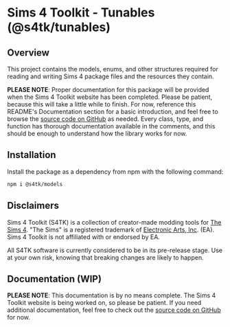 # Sims 4 Toolkit - Tunables (@s4tk/tunables)

## Overview

This project contains the models, enums, and other structures required for reading and writing Sims 4 package files and the resources they contain.

**PLEASE NOTE**: Proper documentation for this package will be provided when the Sims 4 Toolkit website has been completed. Please be patient, because this will take a little while to finish. For now, reference this README's Documentation section for a basic introduction, and feel free to browse the [source code on GitHub](https://github.com/sims4toolkit/models.git) as needed. Every class, type, and function has thorough documentation available in the comments, and this should be enough to understand how the library works for now.

## Installation

Install the package as a dependency from npm with the following command:

```sh
npm i @s4tk/models
```

## Disclaimers

Sims 4 Toolkit (S4TK) is a collection of creator-made modding tools for [The Sims 4](https://www.ea.com/games/the-sims). "The Sims" is a registered trademark of [Electronic Arts, Inc](https://www.ea.com/). (EA). Sims 4 Toolkit is not affiliated with or endorsed by EA.

All S4TK software is currently considered to be in its pre-release stage. Use at your own risk, knowing that breaking changes are likely to happen.

## Documentation (WIP)

**PLEASE NOTE**: This documentation is by no means complete. The Sims 4 Toolkit website is being worked on, so please be patient. If you need additional documentation, feel free to check out the [source code on GitHub](https://github.com/sims4toolkit/models.git) for now.